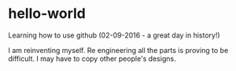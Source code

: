 # hello-world
Learning how to use github (02-09-2016 - a great day in history!)

I am reinventing myself. Re engineering all the parts is proving to be difficult. I may have to copy other people's designs.
